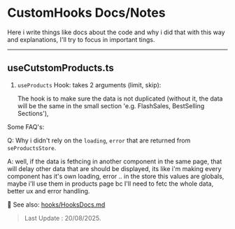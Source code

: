# CustomHooks Docs/Notes

Here i write things like docs about the code and why i did that with this way and explanations, I'll try to focus in important tings.

---

## useCutstomProducts.ts

1. `useProducts` Hook: takes 2 arguments (limit, skip):

   The hook is to make sure the data is not duplicated (without it, the data will be the same in the small section 'e.g. FlashSales, BestSelling Sections'),

Some FAQ's:

Q: Why i didn't rely on the `loading`, `error` that are returned from `seProductsStore`.

A: well, if the data is fethcing in another component in the same page, that will delay other data that are should be displayed, its like i'm making every component has it's own loading, error .. in the store this values are globals, maybe i'll use them in products page bc I'll need to fetc the whole data, better ux and error handling.

📖 See also: [hooks/HooksDocs.md](../stores//StoresDocs.md)

> Last Update : 20/08/2025.
